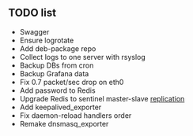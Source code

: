 ## TODO list

- Swagger
- Ensure logrotate
- Add deb-package repo
- Collect logs to one server with rsyslog
- Backup DBs from cron
- Backup Grafana data
- Fix 0.7 packet/sec drop on eth0
- Add password to Redis
- Upgrade Redis to sentinel master-slave [replication](https://rtfm.co.ua/redis-replikaciya-chast-2-master-slave-replikaciya-i-redis-sentinel/)
- Add keepalived_exporter
- Fix daemon-reload handlers order
- Remake dnsmasq_exporter
